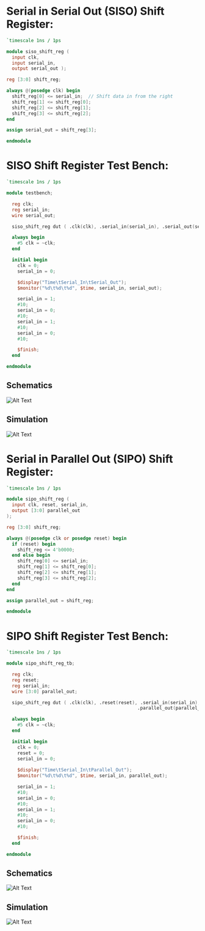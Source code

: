 # Serial in Serial Out (SISO) Shift Register:

```verilog
`timescale 1ns / 1ps

module siso_shift_reg (
  input clk,
  input serial_in,
  output serial_out );

reg [3:0] shift_reg;

always @(posedge clk) begin
  shift_reg[0] <= serial_in;  // Shift data in from the right
  shift_reg[1] <= shift_reg[0];
  shift_reg[2] <= shift_reg[1];
  shift_reg[3] <= shift_reg[2];
end

assign serial_out = shift_reg[3];

endmodule
```

# SISO Shift Register Test Bench:

```verilog
`timescale 1ns / 1ps

module testbench;

  reg clk;
  reg serial_in;
  wire serial_out;

  siso_shift_reg dut ( .clk(clk), .serial_in(serial_in), .serial_out(serial_out) );

  always begin
    #5 clk = ~clk;
  end

  initial begin
    clk = 0;
    serial_in = 0;

    $display("Time\tSerial_In\tSerial_Out");
    $monitor("%d\t%d\t%d", $time, serial_in, serial_out);

    serial_in = 1;
    #10;
    serial_in = 0;
    #10;
    serial_in = 1;
    #10;
    serial_in = 0;
    #10;

    $finish;
  end

endmodule
```

## Schematics
![Alt Text](https://i.ibb.co/Tg3xnyS/SISO.png)

## Simulation
![Alt Text](https://i.ibb.co/1qf4fvm/SISO-TB.png)

# Serial in Parallel Out (SIPO) Shift Register:

```verilog
`timescale 1ns / 1ps

module sipo_shift_reg (
  input clk, reset, serial_in,
  output [3:0] parallel_out
);

reg [3:0] shift_reg;

always @(posedge clk or posedge reset) begin
  if (reset) begin
    shift_reg <= 4'b0000;
  end else begin
    shift_reg[0] <= serial_in;
    shift_reg[1] <= shift_reg[0];
    shift_reg[2] <= shift_reg[1];
    shift_reg[3] <= shift_reg[2];
  end
end

assign parallel_out = shift_reg;

endmodule
```

# SIPO Shift Register Test Bench:

```verilog 
`timescale 1ns / 1ps

module sipo_shift_reg_tb;

  reg clk;
  reg reset;
  reg serial_in;
  wire [3:0] parallel_out;

  sipo_shift_reg dut ( .clk(clk), .reset(reset), .serial_in(serial_in), 
												.parallel_out(parallel_out) );

  always begin
    #5 clk = ~clk;
  end

  initial begin
    clk = 0;
    reset = 0;
    serial_in = 0;
    
    $display("Time\tSerial_In\tParallel_Out");
    $monitor("%d\t%d\t%d", $time, serial_in, parallel_out);

    serial_in = 1;
    #10;
    serial_in = 0;
    #10;
    serial_in = 1;
    #10;
    serial_in = 0;
    #10;

    $finish;
  end

endmodule
```

## Schematics
![Alt Text](https://i.ibb.co/FhFtQCD/SIPO.png)

## Simulation
![Alt Text](https://i.ibb.co/kKBFxc5/SIPO-TB.png)
